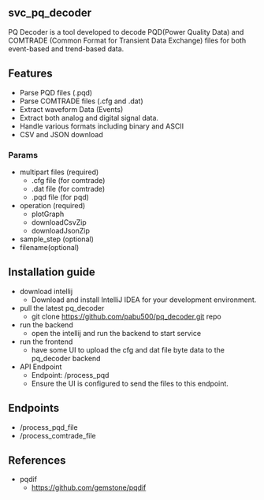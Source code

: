 ﻿## svc_pq_decoder
PQ Decoder is a tool developed to decode PQD(Power Quality Data) and COMTRADE (Common Format for Transient Data Exchange) files for both event-based and trend-based data. 

## Features
- Parse PQD files (.pqd)
- Parse COMTRADE files (.cfg and .dat)
- Extract waveform Data (Events)
- Extract both analog and digital signal data.
- Handle various formats including binary and ASCII
- CSV and JSON download

### Params
- multipart files  (required)
  - .cfg file (for comtrade)
  - .dat file (for comtrade)
  - .pqd file (for pqd)
- operation (required)
  - plotGraph
  - downloadCsvZip
  - downloadJsonZip
- sample_step (optional)
- filename(optional)

## Installation guide
- download intellij
  - Download and install IntelliJ IDEA for your development environment.
- pull the latest pq_decoder
  - git clone https://github.com/pabu500/pq_decoder.git repo
- run the backend
  - open the intellij and run the backend to start service
- run the frontend
  - have some UI to upload the cfg and dat file byte data to the pq_decoder backend
- API Endpoint
  - Endpoint: /process_pqd
  - Ensure the UI is configured to send the files to this endpoint.

## Endpoints
- /process_pqd_file
- /process_comtrade_file

## References
- pqdif
  - https://github.com/gemstone/pqdif


